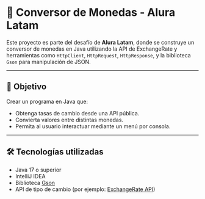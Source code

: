 # 💱 Conversor de Monedas - Alura Latam

Este proyecto es parte del desafío de **Alura Latam**, donde se construye un conversor de monedas en Java utilizando la API de ExchangeRate y herramientas como `HttpClient`, `HttpRequest`, `HttpResponse`, y la biblioteca `Gson` para manipulación de JSON.

---

## 🚀 Objetivo

Crear un programa en Java que:

- Obtenga tasas de cambio desde una API pública.
- Convierta valores entre distintas monedas.
- Permita al usuario interactuar mediante un menú por consola.

---

## 🛠️ Tecnologías utilizadas

- Java 17 o superior
- IntelliJ IDEA
- Biblioteca [Gson](https://github.com/google/gson)
- API de tipo de cambio (por ejemplo: [ExchangeRate API](https://www.exchangerate-api.com/))



